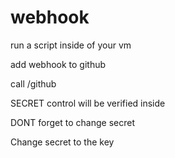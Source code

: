 # webhook

run a script inside of your vm


add webhook to github

call /github

SECRET control will be verified inside

DONT forget to change secret


Change secret to the key
